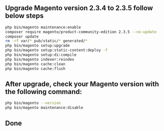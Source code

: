 ## Upgrade Magento version 2.3.4 to 2.3.5 follow below steps

```bash
php bin/magento maintenance:enable
composer require magento/product-community-edition 2.3.5 --no-update
composer update
rm -rf var/* pub/static/* generated/*
php bin/magento setup:upgrade
php bin/magento setup:static-content:deploy -f
php bin/magento setup:di:compile
php bin/magento indexer:reindex
php bin/magento cache:clean
php bin/magento cache:flush
```

## After upgrade, check your Magento version with the following command:
```bash
php bin/magento --version
php bin/magento maintenance:disable
```

## Done
